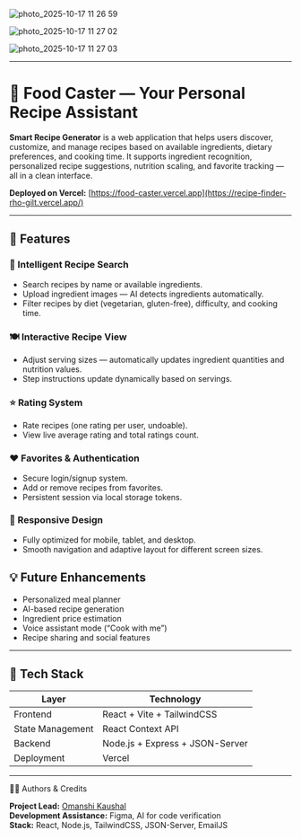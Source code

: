 ![photo_2025-10-17 11 26 59](https://github.com/user-attachments/assets/01045839-67f3-4950-8057-d377e50d3708)

![photo_2025-10-17 11 27 02](https://github.com/user-attachments/assets/b62696fd-882b-4aa7-bc58-c1f9b79b27e8)

![photo_2025-10-17 11 27 03](https://github.com/user-attachments/assets/2c630f3e-002a-4ea3-a45f-011a85caa79b)

---

# 🍳 Food Caster — Your Personal Recipe Assistant

**Smart Recipe Generator** is a web application that helps users discover, customize, and manage recipes based on available ingredients, dietary preferences, and cooking time. It supports ingredient recognition, personalized recipe suggestions, nutrition scaling, and favorite tracking — all in a clean interface.  

**Deployed on Vercel:** [https://food-caster.vercel.app](https://recipe-finder-rho-gilt.vercel.app/)

---

## 🚀 Features

### 🧠 Intelligent Recipe Search
- Search recipes by name or available ingredients.
- Upload ingredient images — AI detects ingredients automatically.
- Filter recipes by diet (vegetarian, gluten-free), difficulty, and cooking time.

### 🍽️ Interactive Recipe View
- Adjust serving sizes — automatically updates ingredient quantities and nutrition values.
- Step instructions update dynamically based on servings.

### ⭐ Rating System
- Rate recipes (one rating per user, undoable).
- View live average rating and total ratings count.

### ❤️ Favorites & Authentication
- Secure login/signup system.
- Add or remove recipes from favorites.
- Persistent session via local storage tokens.

### 📱 Responsive Design
- Fully optimized for mobile, tablet, and desktop.
- Smooth navigation and adaptive layout for different screen sizes.

## 💡 Future Enhancements
- Personalized meal planner  
- AI-based recipe generation  
- Ingredient price estimation  
- Voice assistant mode (“Cook with me”)  
- Recipe sharing and social features

---

## 🧰 Tech Stack

| Layer | Technology |
|-------|------------|
| Frontend | React + Vite + TailwindCSS |
| State Management | React Context API |
| Backend | Node.js + Express + JSON-Server |
| Deployment | Vercel |

---

🧑‍🏫 Authors & Credits

**Project Lead:** [Omanshi Kaushal](mailto:omanshikaushal2022@vitbhopal.ac.in)  
**Development Assistance:** Figma, AI for code verification  
**Stack:** React, Node.js, TailwindCSS, JSON-Server, EmailJS    


